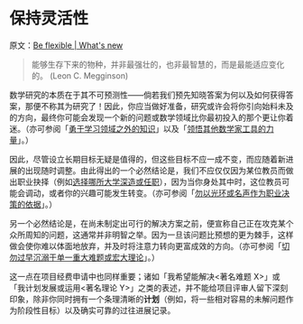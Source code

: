 # 保持灵活性

原文：[Be flexible | What's new](https://terrytao.wordpress.com/career-advice/be-flexible/)

> 能够生存下来的物种，并非最强壮的，也非最智慧的，而是最能适应变化的。 (Leon C. Megginson)

数学研究的本质在于其不可预测性——倘若我们预先知晓答案为何以及如何获得答案，那便不称其为研究了！因此，你应当做好准备，研究或许会将你引向始料未及的方向，最终你可能会发现一个新的问题或数学领域比你最初投入的那个更让你着迷。（亦可参阅「[勇于学习领域之外的知识](https://terrytao.wordpress.com/career-advice/don’t-be-afraid-to-learn-things-outside-your-field/)」以及「[领悟其他数学家工具的力量](https://terrytao.wordpress.com/career-advice/learn-the-power-of-other-mathematicians-tools/)」。）

因此，尽管设立长期目标无疑是值得的，但这些目标不应一成不变，而应随着新进展的出现随时调整。由此得出的一个必然结论是，我们不应仅仅因为某位教员而做出职业抉择（例如[选择哪所大学深造或任职](https://terrytao.wordpress.com/career-advice/which-universities-should-one-apply-to/)），因为当你身处其中时，这位教员可能会调动，或者你的兴趣可能发生转变。（亦可参阅「[勿以光环或名声作为职业决策的依据](https://terrytao.wordpress.com/career-advice/don’t-base-career-decisions-on-glamour-or-fame/)」。）

另一个必然结论是，在尚未制定出可行的解决方案之前，便宣称自己正在攻克某个众所周知的问题，这通常并非明智之举。因为一旦该问题比预想的更为棘手，这样做会使你难以体面地放弃，并及时将注意力转向更富成效的方向。（亦可参阅「[切勿过早沉溺于单一重大难题或宏大理论](https://terrytao.wordpress.com/career-advice/dont-prematurely-obsess-on-a-single-big-problem-or-big-theory/)」。）

这一点在项目经费申请中也同样重要；诸如「我希望能解决<著名难题 X>」或「我计划发展或运用<著名理论 Y>」之类的表述，并不能给项目评审人留下深刻印象，除非你同时拥有一个条理清晰的**计划**（例如，将一些相对容易的未解问题作为阶段性目标）以及确实可靠的过往进展记录。